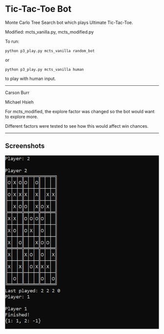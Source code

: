 # Tic-Tac-Toe Bot
Monte Carlo Tree Search bot which plays Ultimate Tic-Tac-Toe.

Modified: mcts_vanilla.py, mcts_modified.py

To run: 

```
python p3_play.py mcts_vanilla random_bot
```

or

```
python p3_play.py mcts_vanilla human
```

to play with human input.

---

Carson Burr

Michael Hsieh

For mcts_modified, the explore factor was
changed so the bot would want to explore more.

Different factors were tested to see
how this would affect win chances.

---

## Screenshots
![screenshot](p3_1.PNG)
